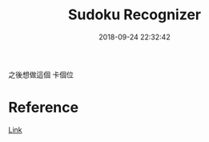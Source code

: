 ﻿---
title: Sudoku Recognizer
tags:
  - OpenCV
categories:
  - Image Processing
mathjax: false
date: 2018-09-24 22:32:42
---

之後想做這個 卡個位



<!--more-->


# Reference 

[Link](http://www.shogun-toolbox.org/static/notebook/current/Sudoku_recognizer.html#Sudoku-recognizer)